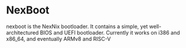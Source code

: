 # NexBoot
nexboot is the NexNix bootloader. It contains a simple, yet well-architectured BIOS and UEFI bootloader. Currently it works on i386 and x86_64, and eventually ARMv8 and RISC-V

